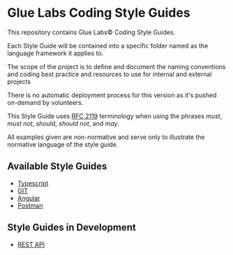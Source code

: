 # Glue Labs Coding Style Guides
This repository contains Glue Labs© Coding Style Guides.

Each Style Guide will be contained into a specific folder named as the language framework it applies to. 

The scope of the project is to define and document the naming conventions and coding best practice and resources to use for internal and external projects

There is no automatic deployment process for this version as it's pushed on-demand by volunteers.

This Style Guide uses [RFC 2119](https://datatracker.ietf.org/doc/html/rfc2119) terminology when using the phrases *must*, *must not*, *should*, *should not*, and *may*. 

All examples given are non-normative and serve only to illustrate the normative language of the style guide.

## Available Style Guides
- [Typescript](./typescript/TYPESCRIPT.md)
- [GIT](./git/GIT.md)
- [Angular](./angular/ANGULAR.md)
- [Postman](./postman/POSTMAN.md)

## Style Guides in Development
- [REST API](./rest/REST.MD)
